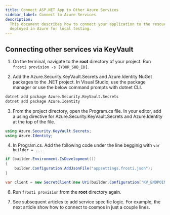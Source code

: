 ```yaml
---
title: Connect ASP.NET App to Other Azure Services
sidebar_label: Connect to Azure Services
description:
  This document describes how to connect your application to the resources
  deployed in Azure for local testing.
---
```


## Connecting other services via KeyVault

1. On the terminal, navigate to the **root** directory of your project. Run `frosti provision -s [YOUR_SUB_ID]`.

2. Add the Azure.Security.KeyVault.Secrets and Azure.Identity NuGet packages to the .NET project. In Visual Studio, use the package manager or use the below command prompts with dotnet CLI. 

```bash title=".NET CLI"
dotnet add package Azure.Security.KeyVault.Secrets
dotnet add package Azure.Identity
```

3. From the project directory, open the Program.cs file. In your editor, add a using directive for Azure.Security.KeyVault.Secrets and Azure.Identity at the top of the file.

```csharp title="Program.cs"
using Azure.Security.KeyVault.Secrets;
using Azure.Identity;
```

4. In Program.cs. Add the following code under the line begginig with `var builder = ...`

```csharp title="Program.cs"
if (builder.Environment.IsDevelopment())
{
    builder.Configuration.AddJsonFile("appsettings.frosti.json");
}

var client = new SecretClient(new Uri(builder.Configuration["KV_ENDPOINT"]), new DefaultAzureCredential());
```

6. Run `frosti provision` from the **root** directory again.

7. See subsequent articles to add service specific logic. For example, the next article show how to connect to cosmos in just a couple lines.



